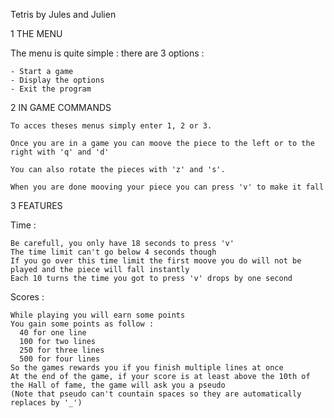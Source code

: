 Tetris by Jules and Julien

1 THE MENU

  The menu is quite simple : there are 3 options :
  
    - Start a game
    - Display the options
    - Exit the program
2 IN GAME COMMANDS

    To acces theses menus simply enter 1, 2 or 3.
  
    Once you are in a game you can moove the piece to the left or to the right with 'q' and 'd'
  
    You can also rotate the pieces with 'z' and 's'.
  
    When you are done mooving your piece you can press 'v' to make it fall
  
3 FEATURES

  Time :
  
    Be carefull, you only have 18 seconds to press 'v'
    The time limit can't go below 4 seconds though
    If you go over this time limit the first moove you do will not be played and the piece will fall instantly
    Each 10 turns the time you got to press 'v' drops by one second
  Scores :
  
    While playing you will earn some points
    You gain some points as follow :
      40 for one line
      100 for two lines
      250 for three lines
      500 for four lines
    So the games rewards you if you finish multiple lines at once
    At the end of the game, if your score is at least above the 10th of the Hall of fame, the game will ask you a pseudo
    (Note that pseudo can't countain spaces so they are automatically replaces by '_')
